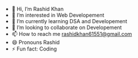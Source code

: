 - 👋 Hi, I’m Rashid Khan
- 👀 I’m interested in Web Developement
- 🌱 I’m currently learning DSA and Developement
- 💞️ I’m looking to collaborate on Developement
- 📫 How to reach me rashidkhan61551@gmail.com
- 😄 Pronouns  Rashid
- ⚡ Fun fact: Coding

<!---
Coderashidkhan/Coderashidkhan is a ✨ special ✨ repository because its `README.md` (this file) appears on your GitHub profile.
You can click the Preview link to take a look at your changes.
--->
